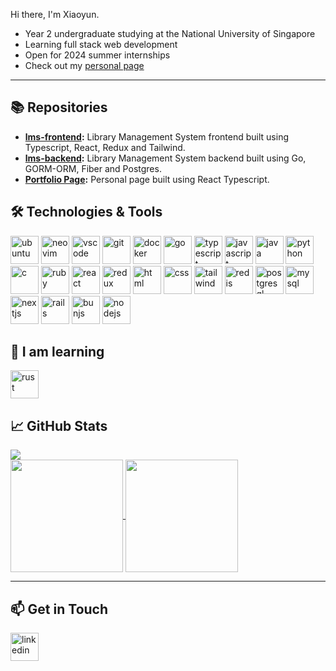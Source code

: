 Hi there, I'm Xiaoyun.

- Year 2 undergraduate studying at the National University of Singapore
- Learning full stack web development
- Open for 2024 summer internships
- Check out my [personal page](https://wxiaoyun.com/)

---

## 📚 Repositories

- **[lms-frontend](https://github.com/ForAeons/lms-frontend-v2):** Library Management System frontend built using Typescript, React, Redux and Tailwind.
- **[lms-backend](https://github.com/ForAeons/lms-backend):** Library Management System backend built using Go, GORM-ORM, Fiber and Postgres.
- **[Portfolio Page](https://github.com/ForAeons/ForAeons.github.io):** Personal page built using React Typescript.

## 🛠️ Technologies & Tools

<p align="left">
<img src="https://cdn.jsdelivr.net/gh/devicons/devicon@latest/icons/ubuntu/ubuntu-original.svg" alt="ubuntu" width="45" height="45"/>          
<img src="https://cdn.jsdelivr.net/gh/devicons/devicon@latest/icons/neovim/neovim-original.svg" alt="neovim" width="45" height="45"/>       
<img src="https://cdn.jsdelivr.net/gh/devicons/devicon@latest/icons/vscode/vscode-original.svg" alt="vscode" width="45" height="45"/>          
<img src="https://cdn.jsdelivr.net/gh/devicons/devicon@latest/icons/git/git-original.svg" alt="git" width="45" height="45"/>
<img src="https://cdn.jsdelivr.net/gh/devicons/devicon@latest/icons/docker/docker-plain.svg" alt="docker" width="45" height="45"/>       
<img src="https://cdn.jsdelivr.net/gh/devicons/devicon@latest/icons/go/go-original-wordmark.svg" alt="go" width="45" height="45"/>
<img src="https://cdn.jsdelivr.net/gh/devicons/devicon@latest/icons/typescript/typescript-original.svg" alt="typescript" width="45" height="45"/>
<img src="https://cdn.jsdelivr.net/gh/devicons/devicon@latest/icons/javascript/javascript-original.svg" alt="javascript" width="45" height="45"/>
<img src="https://cdn.jsdelivr.net/gh/devicons/devicon@latest/icons/java/java-original.svg" alt="java" width="45" height="45"/>
<img src="https://cdn.jsdelivr.net/gh/devicons/devicon@latest/icons/python/python-original.svg" alt="python" width="45" height="45"/>
<img src="https://cdn.jsdelivr.net/gh/devicons/devicon@latest/icons/c/c-original.svg" alt="c" width="45" height="45"/>          
<img src="https://cdn.jsdelivr.net/gh/devicons/devicon@latest/icons/ruby/ruby-original.svg" alt="ruby" width="45" height="45"/>
<img src="https://cdn.jsdelivr.net/gh/devicons/devicon@latest/icons/react/react-original.svg" alt="react" width="45" height="45"/>
<img src="https://cdn.jsdelivr.net/gh/devicons/devicon@latest/icons/redux/redux-original.svg" alt="redux" width="45" height="45"/>
<img src="https://cdn.jsdelivr.net/gh/devicons/devicon@latest/icons/html5/html5-original.svg" alt="html" width="45" height="45"/>
<img src="https://cdn.jsdelivr.net/gh/devicons/devicon@latest/icons/css3/css3-original.svg" alt="css" width="45" height="45"/>  
<img src="https://cdn.jsdelivr.net/gh/devicons/devicon@latest/icons/tailwindcss/tailwindcss-original.svg" alt="tailwind" width="45" height="45"/>
<img src="https://cdn.jsdelivr.net/gh/devicons/devicon@latest/icons/redis/redis-original.svg" alt="redis" width="45" height="45"/>
<img src="https://cdn.jsdelivr.net/gh/devicons/devicon@latest/icons/postgresql/postgresql-original.svg" alt="postgresql" width="45" height="45"/>
<img src="https://cdn.jsdelivr.net/gh/devicons/devicon@latest/icons/mysql/mysql-original.svg" alt="mysql" width="45" height="45"/>  
<img src="https://cdn.jsdelivr.net/gh/devicons/devicon@latest/icons/nextjs/nextjs-original.svg" alt="nextjs" width="45" height="45"/>
<img src="https://cdn.jsdelivr.net/gh/devicons/devicon@latest/icons/rails/rails-plain.svg" alt="rails" width="45" height="45"/>     
<img src="https://cdn.jsdelivr.net/gh/devicons/devicon@latest/icons/bun/bun-original.svg" alt="bunjs" width="45" height="45"/>     
<img src="https://cdn.jsdelivr.net/gh/devicons/devicon@latest/icons/nodejs/nodejs-original.svg" alt="nodejs" width="45" height="45"/>
</p>

## 🌿 I am learning

<p align="left">
<img src="https://cdn.jsdelivr.net/gh/devicons/devicon@latest/icons/rust/rust-original.svg" alt="rust" width="45" height="45"/>     
</p>

## 📈 GitHub Stats

![](https://komarev.com/ghpvc/?username=ForAeons&color=6c85a0&style=for-the-badge)
<br/>
<a href="https://github.com/ForAeons/ForAeons">
  <img height=180 align="center" src="https://github-readme.wxiaoyun.com/api?username=ForAeons&show_icons=true&hide_border=true&rank_icon=github&theme=nord" />
</a>
<a href="https://github.com/ForAeons/ForAeons">
  <img height=180 align="center" src="https://github-readme.wxiaoyun.com/api/top-langs/?username=ForAeons&layout=compact&hide_border=true&theme=nord"/>
</a>

---

## 📫 Get in Touch

<a href="https://www.linkedin.com/in/w-xiaoyun/">
  <img src="https://cdn.jsdelivr.net/gh/devicons/devicon/icons/linkedin/linkedin-original.svg"  alt="linkedin" width="45" height="45"/>
</a>
